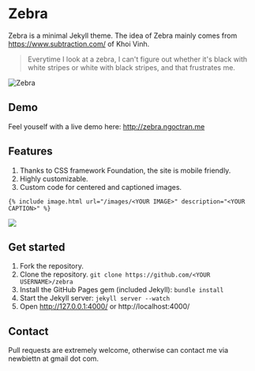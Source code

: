 # Zebra

Zebra is a minimal Jekyll theme. The idea of Zebra mainly comes from https://www.subtraction.com/ of Khoi Vinh.

> Everytime I look at a zebra, I can't figure out whether it's black with white stripes or white with black stripes, and that frustrates me.


![Zebra](http://i.imgur.com/P51VcsP.png?1)

## Demo
Feel youself with a live demo here: http://zebra.ngoctran.me

## Features
1. Thanks to CSS framework Foundation, the site is mobile friendly.
2. Highly customizable.
3. Custom code for centered and captioned images.

```
{% include image.html url="/images/<YOUR IMAGE>" description="<YOUR CAPTION>" %}
```

![](http://i.imgur.com/vfPLtKK.png)

## Get started
1. Fork the repository.
2. Clone the repository.
`git clone https://github.com/<YOUR USERNAME>/zebra`
3. Install the GitHub Pages gem (included Jekyll): `bundle install`
4. Start the Jekyll server: `jekyll server --watch`
5. Open http://127.0.0.1:4000/ or http://localhost:4000/

## Contact
Pull requests are extremely welcome, otherwise can contact me via newbiettn at gmail dot com.

